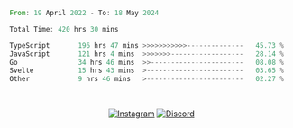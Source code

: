 <!--START_SECTION:waka-->

```rust
From: 19 April 2022 - To: 18 May 2024

Total Time: 420 hrs 30 mins

TypeScript       196 hrs 47 mins >>>>>>>>>>>--------------   45.73 %
JavaScript       121 hrs 4 mins  >>>>>>>------------------   28.14 %
Go               34 hrs 46 mins  >>-----------------------   08.08 %
Svelte           15 hrs 43 mins  >------------------------   03.65 %
Other            9 hrs 46 mins   >------------------------   02.27 %
```

<!--END_SECTION:waka-->


<!-- &nbsp;<div align="center">
  [![Spotify](https://supakorn-spotify.vercel.app/api/spotify?background_color=0d1117&border_color=ffffff)](https://open.spotify.com/user/314ljfgc3h2e3vrqtbm3tq35t5zq?si=f93b8de147494e3a)  
</div>
-->

&nbsp;<div align="center">
  [![Instagram](https://img.shields.io/badge/Instagram-E4405F?style=for-the-badge&logo=instagram&logoColor=white)](https://www.instagram.com/supakornigm/)
  [![Discord](https://img.shields.io/badge/Discord-7289DA?style=for-the-badge&logo=discord&logoColor=white)](https://discord.com/users/977487166609457172)
</div>


